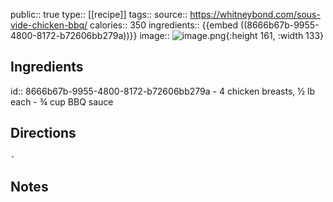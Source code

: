public:: true
type:: [[recipe]]
tags:: 
source:: https://whitneybond.com/sous-vide-chicken-bbq/
calories:: 350
ingredients:: {{embed ((8666b67b-9955-4800-8172-b72606bb279a))}}
image:: ![image.png](../assets/image_1656983951163_0.png){:height 161, :width 133}

## Ingredients
id:: 8666b67b-9955-4800-8172-b72606bb279a
	- 4 chicken breasts, ½ lb each
	- ¾ cup BBQ sauce
## Directions
	-
## Notes